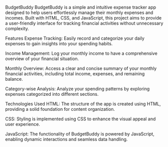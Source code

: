 
BudgetBuddy
BudgetBuddy is a simple and intuitive expense tracker app designed to help users effortlessly manage their monthly expenses and incomes. Built with HTML, CSS, and JavaScript, this project aims to provide a user-friendly interface for tracking financial activities without unnecessary complexity.

Features
Expense Tracking: Easily record and categorize your daily expenses to gain insights into your spending habits.

Income Management: Log your monthly income to have a comprehensive overview of your financial situation.

Monthly Overview: Access a clear and concise summary of your monthly financial activities, including total income, expenses, and remaining balance.

Category-wise Analysis: Analyze your spending patterns by exploring expenses categorized into different sections.

Technologies Used
HTML: The structure of the app is created using HTML, providing a solid foundation for content organization.

CSS: Styling is implemented using CSS to enhance the visual appeal and user experience.

JavaScript: The functionality of BudgetBuddy is powered by JavaScript, enabling dynamic interactions and seamless data handling.
